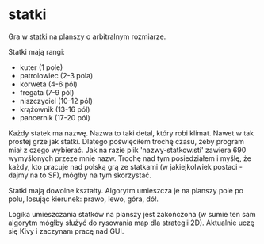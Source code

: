 # statki

Gra w statki na planszy o arbitralnym rozmiarze.

Statki mają rangi:

- kuter (1 pole)
- patrolowiec (2-3 pola)
- korweta (4-6 pól)
- fregata (7-9 pól)
- niszczyciel (10-12 pól)
- krążownik (13-16 pól)
- pancernik (17-20 pól)

Każdy statek ma nazwę. Nazwa to taki detal, który robi klimat. Nawet w tak prostej grze jak statki. Dlatego poświęciłem trochę czasu, żeby program miał z czego wybierać. Jak na razie plik 'nazwy-statkow.sti' zawiera 690 wymyślonych przeze mnie nazw. Trochę nad tym posiedziałem i myślę, że każdy, kto pracuje nad polską grą ze statkami (w jakiejkolwiek postaci - dajmy na to SF), mógłby na tym skorzystać. 

Statki mają dowolne kształty. Algorytm umieszcza je na planszy pole po polu, losując kierunek: prawo, lewo, góra, dół.

Logika umieszczania statków na planszy jest zakończona (w sumie ten sam algorytm mógłby służyć do rysowania map dla strategii 2D). Aktualnie uczę się Kivy i zaczynam pracę nad GUI.